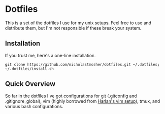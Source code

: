 # Dotfiles

This is a set of the dotfiles I use for my unix setups. Feel free to use and
distribute them, but I'm not responsible if these break your system.

## Installation

If you trust me, here's a one-line installation.

`git clone https://github.com/nicholastmosher/dotfiles.git ~/.dotfiles; ~/.dotfiles/install.sh`

## Quick Overview

So far in the dotfiles I've got configurations for git (.gitconfig and
.gitignore_global), vim (highly borrowed from
[Harlan's vim setup](https://github.com/harlanhaskins/harlan-vimrc)), tmux,
and various bash configurations.
